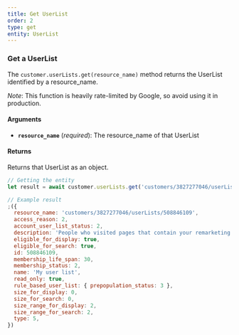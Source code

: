 ```yaml
---
title: Get UserList
order: 2
type: get
entity: UserList
---
```


### Get a UserList

The `customer.userLists.get(resource_name)` method returns the UserList identified by a resource_name.

_Note_: This function is heavily rate-limited by Google, so avoid using it in production.

#### Arguments

- **`resource_name`** (_required_): The resource_name of that UserList

#### Returns

Returns that UserList as an object.

```javascript
// Getting the entity
let result = await customer.userLists.get('customers/3827277046/userLists/508846109')
```

```javascript
// Example result
;({
  resource_name: 'customers/3827277046/userLists/508846109',
  access_reason: 2,
  account_user_list_status: 2,
  description: 'People who visited pages that contain your remarketing tags',
  eligible_for_display: true,
  eligible_for_search: true,
  id: 508846109,
  membership_life_span: 30,
  membership_status: 2,
  name: 'My user list',
  read_only: true,
  rule_based_user_list: { prepopulation_status: 3 },
  size_for_display: 0,
  size_for_search: 0,
  size_range_for_display: 2,
  size_range_for_search: 2,
  type: 5,
})
```
